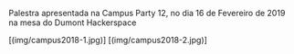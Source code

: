 Palestra apresentada na Campus Party 12, no dia 16 de Fevereiro de 2019 na mesa do Dumont Hackerspace

[(img/campus2018-1.jpg)]
[(img/campus2018-2.jpg)]
